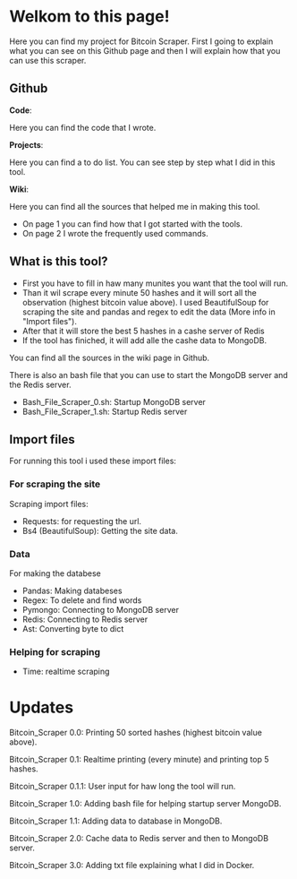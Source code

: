 # Welkom to this page!
Here you can find my project for Bitcoin Scraper.
First I going to explain what you can see on this Github page and then I will explain how that you can use this scraper.

## Github

__Code__:

Here you can find the code that I wrote.

__Projects__:

Here you can find a to do list.
You can see step by step what I did in this tool.

__Wiki__:

Here you can find all the sources that helped me in making this tool.
- On page 1 you can find how that I got started with the tools.
- On page 2 I wrote the frequently used commands.


## What is this tool?
- First you have to fill in haw many munites you want that the tool will run.
- Than it wil scrape every minute 50 hashes and it will sort all the observation (highest bitcoin value above).
    I used BeautifulSoup for scraping the site and pandas and regex to edit the data (More info in "Import files").
- After that it will store the best 5 hashes in a cashe server of Redis
- If the tool has finiched, it will add alle the cashe data to MongoDB.

You can find all the sources in the wiki page in Github.

There is also an bash file that you can use to start the MongoDB server and the Redis server.
- Bash_File_Scraper_0.sh: Startup MongoDB server
- Bash_File_Scraper_1.sh: Startup Redis server

## Import files
For running this tool i used these import files:

### For scraping the site
Scraping import files:
- Requests: for requesting the url.
- Bs4 (BeautifulSoup): Getting the site data.
### Data
For making the databese
- Pandas: Making databeses
- Regex: To delete and find words
- Pymongo: Connecting to MongoDB server
- Redis: Connecting to Redis server
- Ast: Converting byte to dict
### Helping for scraping
- Time: realtime scraping

# Updates
Bitcoin_Scraper 0.0: Printing 50 sorted hashes (highest bitcoin value above).

Bitcoin_Scraper 0.1: Realtime printing (every minute) and printing top 5 hashes.

Bitcoin_Scraper 0.1.1: User input for haw long the tool will run.

Bitcoin_Scraper 1.0: Adding bash file for helping startup server MongoDB.

Bitcoin_Scraper 1.1: Adding data to database in MongoDB.

Bitcoin_Scraper 2.0: Cache data to Redis server and then to MongoDB server.

Bitcoin_Scraper 3.0: Adding txt file explaining what I did in Docker.